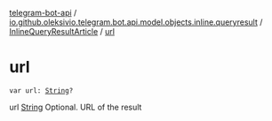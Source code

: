 [telegram-bot-api](../../index.md) / [io.github.oleksivio.telegram.bot.api.model.objects.inline.queryresult](../index.md) / [InlineQueryResultArticle](index.md) / [url](./url.md)

# url

`var url: `[`String`](https://kotlinlang.org/api/latest/jvm/stdlib/kotlin/-string/index.html)`?`

url [String](https://kotlinlang.org/api/latest/jvm/stdlib/kotlin/-string/index.html) Optional. URL of the result

